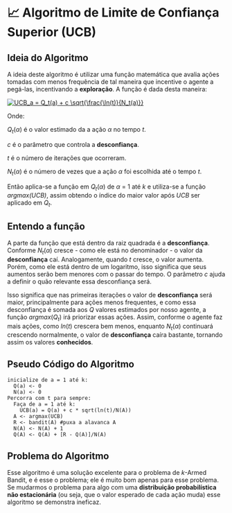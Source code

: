 
# 📈 Algoritmo de Limite de Confiança Superior (UCB)

## Ideia do Algoritmo
A ideia deste algoritmo é utilizar uma função matemática que avalia ações tomadas com menos frequência de tal maneira que incentive o agente a pegá-las, incentivando a **exploração**.
A função é dada desta maneira:

<a href="https://www.codecogs.com/eqnedit.php?latex=UCB_a&space;=&space;Q_t(a)&space;&plus;&space;c&space;\sqrt{\frac{\ln(t)}{N_t(a)}}" target="_blank"><img src="https://latex.codecogs.com/gif.latex?UCB_a&space;=&space;Q_t(a)&space;&plus;&space;c&space;\sqrt{\frac{\ln(t)}{N_t(a)}}" title="UCB_a = Q_t(a) + c \sqrt{\frac{\ln(t)}{N_t(a)}}" /></a>

Onde: 

*Q*<sub>*t*</sub>(*&alpha;*) é o valor estimado da a ação *&alpha;* no tempo *t*.

*c* é o parâmetro que controla a **desconfiança**.

*t* é o número de iterações que ocorreram.

*N*<sub>*t*</sub>(*&alpha;*) é o número de vezes que a ação *&alpha;* foi escolhida até o tempo *t*.

Então aplica-se a função em *Q*<sub>*t*</sub>(*&alpha;*) de *&alpha;* = 1 até *k* e utiliza-se a função *argmax(UCB)*, assim obtendo o índice do maior valor após *UCB* ser aplicado em *Q*<sub>*t*</sub>.

## Entendo a função
A parte da função que está dentro da raiz quadrada é a **desconfiança**. Conforme *N*<sub>*t*</sub>(*&alpha;*) cresce - como ele está no denominador - o valor da **desconfiança** caí. Analogamente, quando *t* cresce, o valor aumenta. Porém, como ele está dentro de um logaritmo, isso significa que seus aumentos serão bem menores com o passar do tempo. O parâmetro *c* ajuda a definir o quão relevante essa desconfiança será.

Isso significa que nas primeiras iterações o valor de **desconfiança** será maior, principalmente para ações menos frequentes, e como essa desconfiança é somada aos *Q* valores estimados por nosso agente, a função *argmax*(*Q*<sub>*t*</sub>) irá priorizar essas ações. Assim, conforme o agente faz mais ações, como *ln*(*t*) crescera bem menos, enquanto *N*<sub>*t*</sub>(*&alpha;*) continuará crescendo normalmente, o valor de **desconfiança** caíra bastante, tornando assim os valores **conhecidos**.

## Pseudo Código do Algoritmo
```
inicialize de a = 1 até k:
  Q(a) <- 0 
  N(a) <- 0 
Percorra com t para sempre:
  Faça de a = 1 até k:
    UCB(a) = Q(a) + c * sqrt(ln(t)/N(A))
  A <- argmax(UCB)
  R <- bandit(A) #puxa a alavanca A
  N(A) <- N(A) + 1
  Q(A) <- Q(A) + [R - Q(A)]/N(A) 
 ```

## Problema do Algoritmo
Esse algoritmo é uma solução excelente para o problema de *k*-Armed Bandit, e é esse o problema; ele é muito bom apenas para esse problema. Se mudarmos o problema para algo com uma **distribuição probabilística não estacionária** (ou seja, que o valor esperado de cada ação muda) esse algoritmo se demonstra ineficaz.
